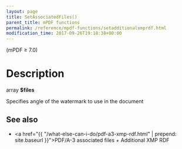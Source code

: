 ```yaml
---
layout: page
title: SetAssociatedFiles()
parent_title: mPDF functions
permalink: /reference/mpdf-functions/setadditionalxmprdf.html
modification_time: 2017-09-26T19:18:38+00:00
---
```


(mPDF &ge; 7.0)

# Description

array **$files**

Specifies angle of the watermark to use in the document

## See also

- <a href="{{ "/what-else-can-i-do/pdf-a3-xmp-rdf.html" | prepend: site.baseurl }}">PDF/A-3 associated files + Additional XMP RDF</a>
